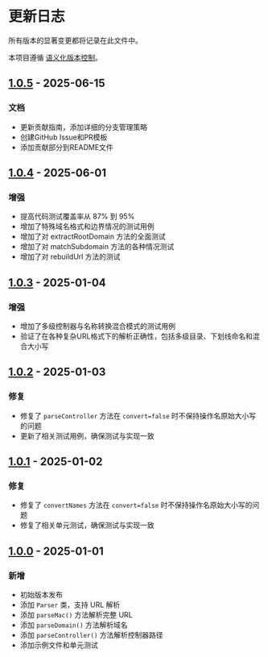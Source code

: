 # 更新日志

所有版本的显著变更都将记录在此文件中。

本项目遵循 [语义化版本控制](https://semver.org/lang/zh-CN/)。

## [1.0.5] - 2025-06-15

### 文档

- 更新贡献指南，添加详细的分支管理策略
- 创建GitHub Issue和PR模板
- 添加贡献部分到README文件

## [1.0.4] - 2025-06-01

### 增强

- 提高代码测试覆盖率从 87% 到 95%
- 增加了特殊域名格式和边界情况的测试用例
- 增加了对 extractRootDomain 方法的全面测试
- 增加了对 matchSubdomain 方法的各种情况测试
- 增加了对 rebuildUrl 方法的测试

## [1.0.3] - 2025-01-04

### 增强

- 增加了多级控制器与名称转换混合模式的测试用例
- 验证了在各种复杂URL格式下的解析正确性，包括多级目录、下划线命名和混合大小写

## [1.0.2] - 2025-01-03

### 修复

- 修复了 `parseController` 方法在 `convert=false` 时不保持操作名原始大小写的问题
- 更新了相关测试用例，确保测试与实现一致

## [1.0.1] - 2025-01-02

### 修复

- 修复了 `convertNames` 方法在 `convert=false` 时不保持操作名原始大小写的问题
- 修复了相关单元测试，确保测试与实现一致

## [1.0.0] - 2025-01-01

### 新增

- 初始版本发布
- 添加 `Parser` 类，支持 URL 解析
- 添加 `parseMac()` 方法解析完整 URL
- 添加 `parseDomain()` 方法解析域名
- 添加 `parseController()` 方法解析控制器路径
- 添加示例文件和单元测试

[1.0.5]: https://github.com/delay-no-more/thinkphp-mac-parser/releases/tag/v1.0.5
[1.0.4]: https://github.com/delay-no-more/thinkphp-mac-parser/releases/tag/v1.0.4
[1.0.3]: https://github.com/delay-no-more/thinkphp-mac-parser/releases/tag/v1.0.3
[1.0.2]: https://github.com/delay-no-more/thinkphp-mac-parser/releases/tag/v1.0.2
[1.0.1]: https://github.com/delay-no-more/thinkphp-mac-parser/releases/tag/v1.0.1
[1.0.0]: https://github.com/delay-no-more/thinkphp-mac-parser/releases/tag/v1.0.0
